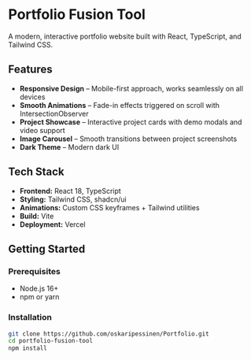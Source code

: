 # Portfolio Fusion Tool

A modern, interactive portfolio website built with React, TypeScript, and Tailwind CSS.

## Features

- **Responsive Design** – Mobile-first approach, works seamlessly on all devices
- **Smooth Animations** – Fade-in effects triggered on scroll with IntersectionObserver
- **Project Showcase** – Interactive project cards with demo modals and video support
- **Image Carousel** – Smooth transitions between project screenshots
- **Dark Theme** – Modern dark UI

## Tech Stack

- **Frontend:** React 18, TypeScript
- **Styling:** Tailwind CSS, shadcn/ui
- **Animations:** Custom CSS keyframes + Tailwind utilities
- **Build:** Vite
- **Deployment:** Vercel

## Getting Started

### Prerequisites
- Node.js 16+
- npm or yarn

### Installation

```bash
git clone https://github.com/oskaripessinen/Portfolio.git
cd portfolio-fusion-tool
npm install
```

